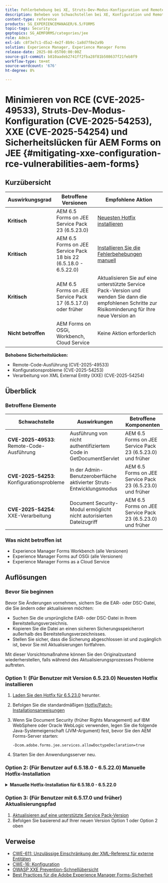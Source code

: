 ```yaml
---
title: Fehlerbehebung bei XE, Struts-Dev-Modus-Konfiguration und Remote-Code-Ausführung für AEM Forms on JEE
description: Beheben von Schwachstellen bei XE, Konfiguration und Remote-Code-Ausführung für AEM Forms on JEE
content-type: reference
products: SG_EXPERIENCEMANAGER/6.5/FORMS
topic-tags: Security
geptopics: SG_AEMFORMS/categories/jee
role: Admin
exl-id: c8f3e7c1-d5a2-4e2f-8b9c-1a8d7f8e2a9b
solution: Experience Manager, Experience Manager Forms
release-date: 2025-08-05T00:00:00Z
source-git-commit: b810aadeb2741ff2fba28f81b508637f21feb8f9
workflow-type: tm+mt
source-wordcount: '676'
ht-degree: 8%

---
```



# Minimieren von RCE (CVE-2025-49533), Struts-Dev-Modus-Konfiguration (CVE-2025-54253), XXE (CVE-2025-54254) und Sicherheitslücken für AEM Forms on JEE {#mitigating-xxe-configuration-rce-vulnerabilities-aem-forms}

## Kurzübersicht

| **Auswirkungsgrad** | **Betroffene Versionen** | **Empfohlene Aktion** |
|---|---|---|
| **Kritisch** | AEM 6.5 Forms on JEE Service Pack 23 (6.5.23.0) | [Neuesten Hotfix installieren](#option-1-for-users-on-version-65230-install-latest-hotfix) |
| **Kritisch** | AEM 6.5 Forms on JEE Service Pack 18 bis 22 (6.5.18.0 - 6.5.22.0) | [Installieren Sie die Fehlerbehebungen manuell](#option-2-for-users-on-65180---65220-manual-hotfix-installation) |
| **Kritisch** | AEM 6.5 Forms on JEE Service Pack 17 (6.5.17.0) oder früher | Aktualisieren Sie auf eine unterstützte Service Pack-Version und wenden Sie dann die empfohlenen Schritte zur Risikominderung für Ihre neue Version an |
| **Nicht betroffen** | AEM Forms on OSGi, Workbench, Cloud Service | Keine Aktion erforderlich |

**Behobene Sicherheitslücken:**

- Remote-Code-Ausführung (CVE-2025-49533)
- Konfigurationsprobleme (CVE-2025-54253)
- Verarbeitung von XML External Entity (XXE) (CVE-2025-54254)

## Überblick

### Betroffene Elemente

| Schwachstelle | Auswirkungen | Betroffene Komponenten |
|---|---|---|
| **CVE-2025-49533**: Remote-Code-Ausführung | Ausführung von nicht authentifiziertem Code in GetDocumentServlet | AEM 6.5 Forms on JEE Service Pack 23 (6.5.23.0) und früher |
| **CVE-2025-54253**: Konfigurationsprobleme | In der Admin-Benutzeroberfläche aktivierter Struts-Entwicklungsmodus | AEM 6.5 Forms on JEE Service Pack 23 (6.5.23.0) und früher |
| **CVE-2025-54254**: XXE-Verarbeitung | Document Security-Modul ermöglicht nicht autorisierten Dateizugriff | AEM 6.5 Forms on JEE Service Pack 23 (6.5.23.0) und früher |


### Was nicht betroffen ist

- Experience Manager Forms Workbench (alle Versionen)
- Experience Manager Forms auf OSGi (alle Versionen)
- Experience Manager Forms as a Cloud Service

## Auflösungen


### Bevor Sie beginnen

Bevor Sie Änderungen vornehmen, sichern Sie die EAR- oder DSC-Datei, die Sie ändern oder aktualisieren möchten:

- Suchen Sie die ursprüngliche EAR- oder DSC-Datei in Ihrem Bereitstellungsverzeichnis.
- Kopieren Sie die Datei an einen sicheren Sicherungsspeicherort außerhalb des Bereitstellungsverzeichnisses.
- Stellen Sie sicher, dass die Sicherung abgeschlossen ist und zugänglich ist, bevor Sie mit Aktualisierungen fortfahren.

Mit dieser Vorsichtsmaßnahme können Sie den Originalzustand wiederherstellen, falls während des Aktualisierungsprozesses Probleme auftreten.

### Option 1: (Für Benutzer mit Version 6.5.23.0) Neuesten Hotfix installieren

1. [Laden Sie den Hotfix für 6.5.23.0](/help/release-notes/aem-forms-hotfix.md) herunter.
2. Befolgen Sie die standardmäßigen [Hotfix/Patch-Installationsanweisungen](/help/release-notes/jee-patch-installer-65.md)
3. Wenn Sie Document Security (früher Rights Management) auf IBM WebSphere oder Oracle WebLogic verwenden, legen Sie die folgende Java-Systemeigenschaft (JVM-Argument) fest, bevor Sie den AEM Forms-Server starten:

   ```
   -Dcom.adobe.forms.jee.services.allowDoctypeDeclaration=true
   ```

4. Starten Sie den Anwendungsserver neu.

</details>

### Option 2: (Für Benutzer auf 6.5.18.0 - 6.5.22.0) Manuelle Hotfix-Installation


<details>
<summary><b>Manuelle Hotfix-Installation für 6.5.18.0 - 6.5.22.0</b></summary>

**Schritt 1: Herunterladen und Extrahieren des Hotfix-Pakets**

- Laden Sie [Hotfix für 6.5.18.0 - 6.5.22.](/help/release-notes/aem-forms-hotfix.md) vom Adobe Software Distribution-Portal herunter.
- Lokal extrahieren

**Schritt 2: Navigieren Sie zum richtigen Versionsordner**

- Gehen Sie je nach in Ihrer Umgebung installierter Service Pack-Version in den entsprechenden Ordner.

  Beispiel: Der Ordner für Service Pack 20 lautet:

  ```
  <extracted-hotfix>/SP20/
  ```

**Schritt 3: Suchen Sie das Bereitstellungsverzeichnis**

- Wechseln Sie auf Ihrem AEM Forms on JEE-Server zu:

  ```
  [AEM installation directory]/deploy
  ```

  Beispiel: `adobe/adobe-experience-manager-forms/deploy`



**Schritt 4: Aktualisieren und ersetzen Sie die EAR-Dateien**

>[!BEGINTABS]

>[!TAB JBoss]

1. `adobe-core-jboss.ear` öffnen und `adminui.war` ersetzen durch

   ```
   adobe-xxe-configuration-hotfix/SP[version]/jboss/adminui.war
   ```

   Zum Beispiel: `adobe-xxe-configuration-hotfix/SP20/jboss/adminui.war`

2. Wechseln Sie innerhalb des `adobe-core-jboss.ear` zum Ordner `lib/` und ersetzen Sie `adobe-uisupport.jar` durch:

   ```
   adobe-xxe-configuration-hotfix/SP[version]/adobe-uisupport.jar
   ```

   Zum Beispiel: `adobe-xxe-configuration-hotfix/SP20/adobe-uisupport.jar`

3. Rettet das OHR. Sicherstellen, dass Änderungen ordnungsgemäß gespeichert werden.


4. `adobe-edcserver-jboss.ear` ersetzen durch

   ```
   adobe-xxe-configuration-hotfix/SP[version]/jboss/adobe-edcserver-jboss.ear
   ```

   Zum Beispiel: `adobe-xxe-configuration-hotfix/SP20/jboss/adobe-edcserver-jboss.ear`

5. `adobe-forms-jboss.ear` ersetzen durch

   ```
   adobe-xxe-configuration-hotfix/SP[version]/jboss/adobe-forms-jboss.ear
   ```

   Zum Beispiel: `adobe-xxe-configuration-hotfix/SP20/jboss/adobe-forms-jboss.ear`



>[!TAB WebLogic]

1. `adobe-core-weblogic.ear` öffnen und `adminui.war` ersetzen durch

   ```
   adobe-xxe-configuration-hotfix/SP[version]/weblogic/adminui.war
   ```

   Zum Beispiel: `adobe-xxe-configuration-hotfix/SP20/weblogic/adminui.war`

2. Ersetzen Sie innerhalb des `adobe-core-weblogic.ear` `adobe-uisupport.jar` durch:

   ```
   adobe-xxe-configuration-hotfix/SP[version]/adobe-uisupport.jar
   ```

   Zum Beispiel: `adobe-xxe-configuration-hotfix/SP20/adobe-uisupport.jar`

3. Rettet das OHR. Sicherstellen, dass Änderungen ordnungsgemäß gespeichert werden.


4. `adobe-edcserver-weblogic.ear` ersetzen durch

   ```
   adobe-xxe-configuration-hotfix/SP[version]/weblogic/adobe-edcserver-weblogic.ear
   ```

   Zum Beispiel: `adobe-xxe-configuration-hotfix/SP20/weblogic/adobe-edcserver-weblogic.ear`

5. `adobe-forms-weblogic.ear` ersetzen durch

   ```
   adobe-xxe-configuration-hotfix/SP[version]/weblogic/adobe-forms-weblogic.ear
   ```

   Zum Beispiel: `adobe-xxe-configuration-hotfix/SP20/weblogic/adobe-forms-weblogic.ear`

>[!TAB WebSphere]

1. `adobe-core-websphere.ear` öffnen und `adminui.war` ersetzen durch

   ```
   adobe-xxe-configuration-hotfix/SP[version]/websphere/adminui.war
   ```

   Zum Beispiel: `adobe-xxe-configuration-hotfix/SP20/websphere/adminui.war`

2. Ersetzen Sie innerhalb des `adobe-core-websphere.ear` `adobe-uisupport.jar` durch:

   ```
   adobe-xxe-configuration-hotfix/SP[version]/adobe-uisupport.jar
   ```

   Zum Beispiel: `adobe-xxe-configuration-hotfix/SP20/adobe-uisupport.jar`

3. Rettet das OHR. Sicherstellen, dass Änderungen ordnungsgemäß gespeichert werden.


4. `adobe-edcserver-websphere.ear` ersetzen durch

   ```
   adobe-xxe-configuration-hotfix/SP[version]/websphere/adobe-edcserver-websphere.ear
   ```

   Zum Beispiel: `adobe-xxe-configuration-hotfix/SP20/websphere/adobe-edcserver-websphere.ear`

5. `adobe-forms-websphere.ear` ersetzen durch

   ```
   adobe-xxe-configuration-hotfix/SP[version]/websphere/adobe-forms-websphere.ear
   ```

   Zum Beispiel: `adobe-xxe-configuration-hotfix/SP20/websphere/adobe-forms-websphere.ear`

>[!ENDTABS]



**Schritt 5: Aktualisieren `adobe-rightsmanagement-<appserver>-dsc.jar`Datei mit**

```
adobe-xxe-configuration-hotfix/SP[version]/<appserver>/adobe-rightsmanagement-<appserver>-dsc.jar
```

Zum Beispiel: `adobe-xxe-configuration-hotfix/SP20/jboss/adobe-rightsmanagement-jboss-dsc.jar`

**Schritt 6: Zusätzliche Konfiguration für Document Security auf WebSphere und WebLogic**:

Wenn Sie Document Security (früher Rights Management) verwenden, legen Sie die folgende Java-Systemeigenschaft (JVM-Argument) fest, bevor Sie den AEM Forms-Server starten:

```
-Dcom.adobe.forms.jee.services.allowDoctypeDeclaration=true
```


**Schritt 7: Führen Sie Configuration Manager erneut aus**

- Starten Sie den Configuration Manager, um die aktualisierte EAR-Datei erneut bereitzustellen und den Hotfix anzuwenden

</details>

### Option 3: (Für Benutzer mit 6.5.17.0 und früher) Aktualisierungspfad

1. [Aktualisieren auf eine unterstützte Service Pack-Version](/help/release-notes/aem-forms-current-service-pack-installation-instructions.md)
2. Befolgen Sie basierend auf Ihrer neuen Version Option 1 oder Option 2 oben

## Verweise

- [CWE-611: Unzulässige Einschränkung der XML-Referenz für externe Entitäten](https://cwe.mitre.org/data/definitions/611.html)
- [CWE-16: Konfiguration](https://cwe.mitre.org/data/definitions/16.html)
- [OWASP XXE Prevention-Schnellübersicht](https://owasp.org/www-community/vulnerabilities/XML_External_Entity_XXE_Processing)
- [Best Practices für die Adobe Experience Manager Forms-Sicherheit](https://experienceleague.adobe.com/docs/experience-manager-65/administering/security/security.html?lang=de)